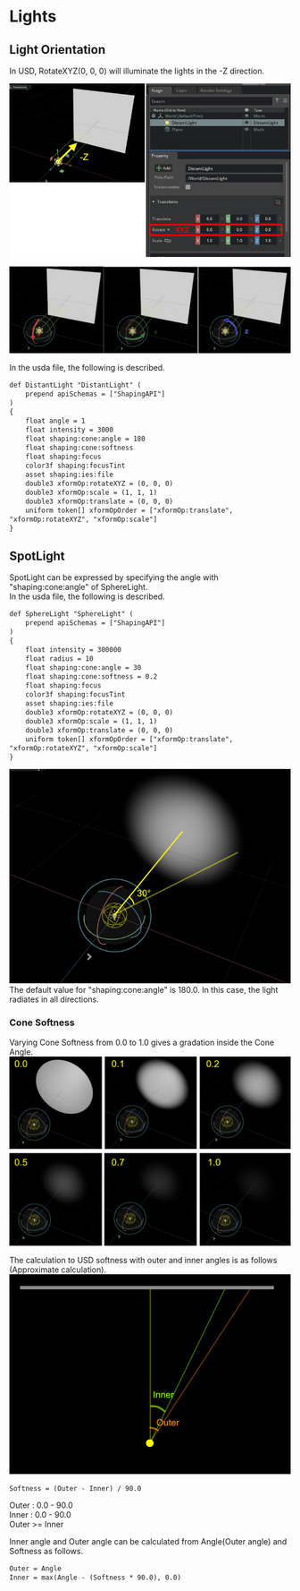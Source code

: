 # Lights

## Light Orientation

In USD, RotateXYZ(0, 0, 0) will illuminate the lights in the -Z direction.      

![light_direction.jpg](./images/Lights/light_direction.jpg)    

![light_direction_xyz.jpg](./images/Lights/light_direction_xyz.jpg)    

In the usda file, the following is described.     
```
def DistantLight "DistantLight" (
    prepend apiSchemas = ["ShapingAPI"]
)
{
    float angle = 1
    float intensity = 3000
    float shaping:cone:angle = 180
    float shaping:cone:softness
    float shaping:focus
    color3f shaping:focusTint
    asset shaping:ies:file
    double3 xformOp:rotateXYZ = (0, 0, 0)
    double3 xformOp:scale = (1, 1, 1)
    double3 xformOp:translate = (0, 0, 0)
    uniform token[] xformOpOrder = ["xformOp:translate", "xformOp:rotateXYZ", "xformOp:scale"]
}
```

## SpotLight

SpotLight can be expressed by specifying the angle with "shaping:cone:angle" of SphereLight.     
In the usda file, the following is described.     
```
def SphereLight "SphereLight" (
    prepend apiSchemas = ["ShapingAPI"]
)
{
    float intensity = 300000
    float radius = 10
    float shaping:cone:angle = 30
    float shaping:cone:softness = 0.2
    float shaping:focus
    color3f shaping:focusTint
    asset shaping:ies:file
    double3 xformOp:rotateXYZ = (0, 0, 0)
    double3 xformOp:scale = (1, 1, 1)
    double3 xformOp:translate = (0, 0, 0)
    uniform token[] xformOpOrder = ["xformOp:translate", "xformOp:rotateXYZ", "xformOp:scale"]
}
```
![light_direction_angle.jpg](./images/Lights/light_direction_angle.jpg)    
The default value for "shaping:cone:angle" is 180.0. In this case, the light radiates in all directions.      

### Cone Softness

Varying Cone Softness from 0.0 to 1.0 gives a gradation inside the Cone Angle.    
![light_direction_softness.jpg](./images/Lights/light_direction_softness.jpg)    

The calculation to USD softness with outer and inner angles is as follows (Approximate calculation).     
![light_direction_softness_2.jpg](./images/Lights/light_direction_softness_2.jpg)    

```
Softness = (Outer - Inner) / 90.0
```
Outer : 0.0 - 90.0      
Inner : 0.0 - 90.0      
Outer &gt;= Inner     


Inner angle and Outer angle can be calculated from Angle(Outer angle) and Softness as follows.      

```
Outer = Angle
Inner = max(Angle - (Softness * 90.0), 0.0)
```

